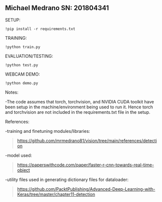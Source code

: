 ## Michael Medrano SN: 201804341

SETUP:

<code>!pip install -r requirements.txt</code>

TRAINING:

<code>!python train.py</code>

EVALUATION/TESTING:

<code>!python test.py</code>

WEBCAM DEMO:

<code>!python demo.py</code>

Notes:

-The code assumes that torch, torchvision, and NVIDIA CUDA toolkit have been setup in the machine/environment being used to run it. Hence torch and torchvision are not included in the requirements.txt file in the setup.



References:

-training and finetuning modules/libraries:
>https://github.com/mrmedrano81/vision/tree/main/references/detection

-model used:
>https://paperswithcode.com/paper/faster-r-cnn-towards-real-time-object

-utility files used in generating dictionary files for dataloader:
>https://github.com/PacktPublishing/Advanced-Deep-Learning-with-Keras/tree/master/chapter11-detection
